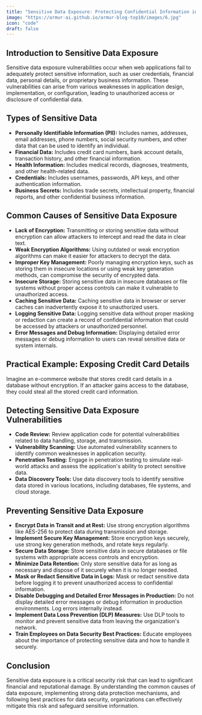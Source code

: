 ```yaml
---
title: "Sensitive Data Exposure: Protecting Confidential Information in Web Applications"
image: "https://armur-ai.github.io/armur-blog-top10/images/6.jpg"
icon: "code"
draft: false
---
```

## Introduction to Sensitive Data Exposure

Sensitive data exposure vulnerabilities occur when web applications fail to adequately protect sensitive information, such as user credentials, financial data, personal details, or proprietary business information.  These vulnerabilities can arise from various weaknesses in application design, implementation, or configuration, leading to unauthorized access or disclosure of confidential data.

## Types of Sensitive Data

* **Personally Identifiable Information (PII):**  Includes names, addresses, email addresses, phone numbers, social security numbers, and other data that can be used to identify an individual.
* **Financial Data:**  Includes credit card numbers, bank account details, transaction history, and other financial information.
* **Health Information:**  Includes medical records, diagnoses, treatments, and other health-related data.
* **Credentials:** Includes usernames, passwords, API keys, and other authentication information.
* **Business Secrets:** Includes trade secrets, intellectual property, financial reports, and other confidential business information.


## Common Causes of Sensitive Data Exposure

* **Lack of Encryption:**  Transmitting or storing sensitive data without encryption can allow attackers to intercept and read the data in clear text.
* **Weak Encryption Algorithms:**  Using outdated or weak encryption algorithms can make it easier for attackers to decrypt the data.
* **Improper Key Management:**  Poorly managing encryption keys, such as storing them in insecure locations or using weak key generation methods, can compromise the security of encrypted data.
* **Insecure Storage:**  Storing sensitive data in insecure databases or file systems without proper access controls can make it vulnerable to unauthorized access.
* **Caching Sensitive Data:**  Caching sensitive data in browser or server caches can inadvertently expose it to unauthorized users.
* **Logging Sensitive Data:**  Logging sensitive data without proper masking or redaction can create a record of confidential information that could be accessed by attackers or unauthorized personnel.
* **Error Messages and Debug Information:**  Displaying detailed error messages or debug information to users can reveal sensitive data or system internals.


## Practical Example: Exposing Credit Card Details

Imagine an e-commerce website that stores credit card details in a database without encryption. If an attacker gains access to the database, they could steal all the stored credit card information.

## Detecting Sensitive Data Exposure Vulnerabilities

* **Code Review:**  Review application code for potential vulnerabilities related to data handling, storage, and transmission.
* **Vulnerability Scanning:**  Use automated vulnerability scanners to identify common weaknesses in application security.
* **Penetration Testing:**  Engage in penetration testing to simulate real-world attacks and assess the application's ability to protect sensitive data.
* **Data Discovery Tools:**  Use data discovery tools to identify sensitive data stored in various locations, including databases, file systems, and cloud storage.


## Preventing Sensitive Data Exposure

* **Encrypt Data in Transit and at Rest:**  Use strong encryption algorithms like AES-256 to protect data during transmission and storage.
* **Implement Secure Key Management:**  Store encryption keys securely, use strong key generation methods, and rotate keys regularly.
* **Secure Data Storage:**  Store sensitive data in secure databases or file systems with appropriate access controls and encryption.
* **Minimize Data Retention:**  Only store sensitive data for as long as necessary and dispose of it securely when it is no longer needed.
* **Mask or Redact Sensitive Data in Logs:**  Mask or redact sensitive data before logging it to prevent unauthorized access to confidential information.
* **Disable Debugging and Detailed Error Messages in Production:**  Do not display detailed error messages or debug information in production environments. Log errors internally instead.
* **Implement Data Loss Prevention (DLP) Measures:**  Use DLP tools to monitor and prevent sensitive data from leaving the organization's network.
* **Train Employees on Data Security Best Practices:**  Educate employees about the importance of protecting sensitive data and how to handle it securely.

## Conclusion

Sensitive data exposure is a critical security risk that can lead to significant financial and reputational damage. By understanding the common causes of data exposure, implementing strong data protection mechanisms, and following best practices for data security, organizations can effectively mitigate this risk and safeguard sensitive information. 
